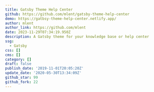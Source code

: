 ```yaml
---
title: Gatsby Theme Help Center
github: https://github.com/mlent/gatsby-theme-help-center
demo: https://gatbsy-theme-help-center.netlify.app/
author: mlent
author_link: https://github.com/mlent
date: 2023-11-29T07:34:19.950Z
description: A Gatsby theme for your knowledge base or help center
ssg:
  - Gatsby
css: []
cms: []
category: []
draft: false
publish_date: '2019-11-01T20:05:20Z'
update_date: '2020-05-30T13:34:09Z'
github_star: 99
github_fork: 22
---
```


